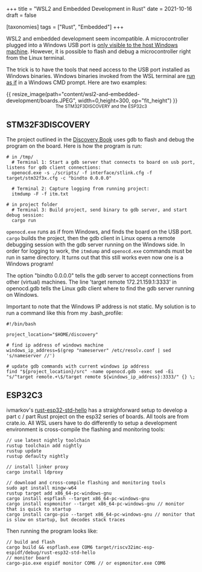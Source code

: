 +++
title = "WSL2 and Embedded Development in Rust"
date = 2021-10-16
draft = false

[taxonomies]
tags = ["Rust", "Embedded"]
+++

WSL2 and embedded development seem incompatible. A microcontroller plugged into a Windows USB port is [only visible to the host Windows machine](https://github.com/microsoft/WSL/issues/5158). However, it is possible to flash and debug a microcontroller right from the Linux terminal.

The trick is to have the tools that need access to the USB port installed as Windows binaries. Windows binaries invoked from the WSL terminal are [run as if](https://docs.microsoft.com/en-us/windows/wsl/filesystems#run-windows-tools-from-linux) in a Windows CMD prompt. Here are two examples:

{{ resize_image(path="content/wsl2-and-embedded-development/boards.JPEG", width=0,height=300, op="fit_height") }}
<small style="display: flex; justify-content: center;">
The STM32F3DISCOVERY and the ESP32c3
</small>

## STM32F3DISCOVERY

The project outlined in the [Discovery Book](https://docs.rust-embedded.org/discovery/) uses gdb to flash and debug the program on the board. Here is how the program is run:

```
# in /tmp/
  # Terminal 1: Start a gdb server that connects to board on usb port, listens for gdb client connections:
  openocd.exe -s ./scripts/ -f interface/stlink.cfg -f target/stm32f3x.cfg -c "bindto 0.0.0.0"

  # Terminal 2: Capture logging from running project:
  itmdump -F -f itm.txt

# in project folder
  # Terminal 3: Build project, send binary to gdb server, and start debug session:
  cargo run

```
`openocd.exe` runs as if from Windows, and finds the board on the USB port. `cargo` builds the project, then the gdb client in Linux opens a remote debugging session with the gdb server running on the Windows side. In order for logging to work, the `itmdump` and `openocd.exe` commands must be run in same directory. It turns out that this still works even now one is a Windows program!

The option "bindto 0.0.0.0" tells the gdb server to accept connections from other (virtual) machines. The line 'target remote 172.21.159.1:3333' in openocd.gdb tells the Linux gdb client where to find the gdb server running on Windows.

Important to note that the Windows IP address is not static. My solution is to run a command like this from my .bash_profile:

```
#!/bin/bash

project_location="$HOME/discovery"

# find ip address of windows machine
windows_ip_address=$(grep "nameserver" /etc/resolv.conf | sed 's/nameserver //')

# update gdb commands with current windows ip address
find "${project_location}/src" -name openocd.gdb -exec sed -Ei "s/^target remote.+\$/target remote ${windows_ip_address}:3333/" {} \;
```

## ESP32C3

ivmarkov's [rust-esp32-std-hello](https://github.com/ivmarkov/rust-esp32-std-hello) has a straighforward setup to develop a part c / part Rust project on the esp32 series of boards. All tools are from crate.io. All WSL users have to do differently to setup a development environment is cross-compile the flashing and monitoring tools:

```
// use latest nightly toolchain
rustup toolchain add nightly
rustup update
rustup defaulty nightly

// install linker proxy 
cargo install ldproxy

// download and cross-compile flashing and monitoring tools
sudo apt install mingw-w64
rustup target add x86_64-pc-windows-gnu
cargo install espflash --target x86_64-pc-windows-gnu
cargo install espmonitor --target x86_64-pc-windows-gnu // monitor that is quick to startup
cargo install cargo-pio --target x86_64-pc-windows-gnu // monitor that is slow on startup, but decodes stack traces
```

Then running the program looks like:

```
// build and flash
cargo build && espflash.exe COM6 target/riscv32imc-esp-espidf/debug/rust-esp32-std-hello
// monitor board
cargo-pio.exe espidf monitor COM6 // or espmonitor.exe COM6
```

